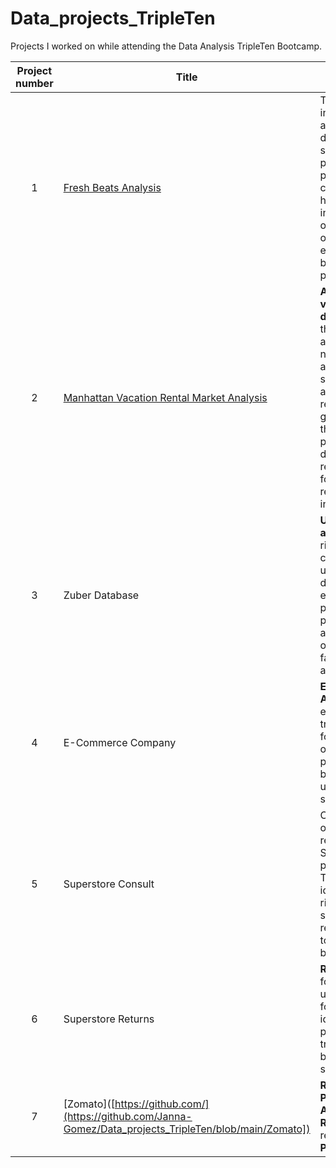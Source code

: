 # Data_projects_TripleTen

Projects I worked on while attending the Data Analysis TripleTen Bootcamp.


| Project number | Title | Description |
| :-----------: | ----------- |----------- |
| 1 | [Fresh Beats Analysis](Fresh%20Beats%20Analysis.md)| The project involved analyzing user data from a music streaming platform and preparing a concise report highlighting key insights to optimize operations and enhance business performance.|
| 2 | [ Manhattan Vacation Rental Market Analysis](Manhattan%20Vacation%20Rentals.md)| **Analyzed vacation rental data** to identify the most attractive neighborhoods and property sizesfor rentals. It also examines revenue generated by these listings to provide data-driven recommendations for optimizing rental investments. |
| 3 | Zuber Database | **User demand analysis** for the rideshare company Zuber using an SQL database to evaluate passenger preferences and assess the impact of external factors on ride activity. |
| 4 | E-Commerce Company | **E-Commerce Analysi**s, examining raw transaction logs for an anonymous online retailer and presenting key business insights using spreadsheets.|
| 5 | Superstore Consult | Conducted an operational review of SuperStore's profits using Tableau to identify financial risks and provide strategic recommendations to prevent bankruptcy. |
| 6 | Superstore Returns | **Returns analysis** for SuperStore using Tableau, focusing on identifying product return trends to optimize business strategies. |
| 7 | [Zomato]([https://github.com/](https://github.com/Janna-Gomez/Data_projects_TripleTen/blob/main/Zomato]) | **Restaurant Popularity Analysis** with **RFM** for Zomato restaurants via **Power BI**. |




